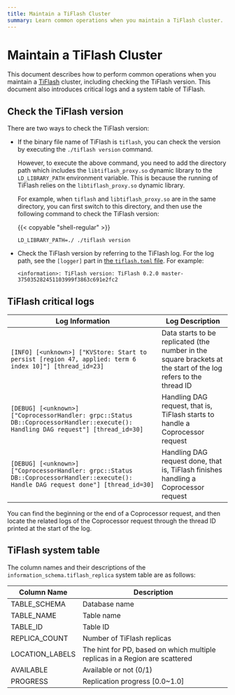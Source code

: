 ```yaml
---
title: Maintain a TiFlash Cluster
summary: Learn common operations when you maintain a TiFlash cluster.
---
```


# Maintain a TiFlash Cluster

This document describes how to perform common operations when you maintain a [TiFlash](/tiflash/tiflash-overview.md) cluster, including checking the TiFlash version. This document also introduces critical logs and a system table of TiFlash.

## Check the TiFlash version

There are two ways to check the TiFlash version:

- If the binary file name of TiFlash is `tiflash`, you can check the version by executing the `./tiflash version` command.

    However, to execute the above command, you need to add the directory path which includes the `libtiflash_proxy.so` dynamic library to the `LD_LIBRARY_PATH` environment variable. This is because the running of TiFlash relies on the `libtiflash_proxy.so` dynamic library.

    For example, when `tiflash` and `libtiflash_proxy.so` are in the same directory, you can first switch to this directory, and then use the following command to check the TiFlash version:

    {{< copyable "shell-regular" >}}

    ```shell
    LD_LIBRARY_PATH=./ ./tiflash version
    ```

- Check the TiFlash version by referring to the TiFlash log. For the log path, see the `[logger]` part in [the `tiflash.toml` file](/tiflash/tiflash-configuration.md#configure-the-tiflashtoml-file). For example:

    ```
    <information>: TiFlash version: TiFlash 0.2.0 master-375035282451103999f3863c691e2fc2
    ```

## TiFlash critical logs

| Log Information | Log Description |
|---------------|-------------------|
| `[INFO] [<unknown>] ["KVStore: Start to persist [region 47, applied: term 6 index 10]"] [thread_id=23]` | Data starts to be replicated (the number in the square brackets at the start of the log refers to the thread ID |
| `[DEBUG] [<unknown>] ["CoprocessorHandler: grpc::Status DB::CoprocessorHandler::execute(): Handling DAG request"] [thread_id=30]` | Handling DAG request, that is, TiFlash starts to handle a Coprocessor request |
| `[DEBUG] [<unknown>] ["CoprocessorHandler: grpc::Status DB::CoprocessorHandler::execute(): Handle DAG request done"] [thread_id=30]` | Handling DAG request done, that is, TiFlash finishes handling a Coprocessor request |

You can find the beginning or the end of a Coprocessor request, and then locate the related logs of the Coprocessor request through the thread ID printed at the start of the log.

## TiFlash system table

The column names and their descriptions of the `information_schema.tiflash_replica` system table are as follows:

| Column Name | Description |
|---------------|-----------|
| TABLE_SCHEMA | Database name |
| TABLE_NAME | Table name |
| TABLE_ID | Table ID |
| REPLICA_COUNT | Number of TiFlash replicas |
|LOCATION_LABELS | The hint for PD, based on which multiple replicas in a Region are scattered |
| AVAILABLE | Available or not (0/1)|
| PROGRESS | Replication progress [0.0~1.0] |
